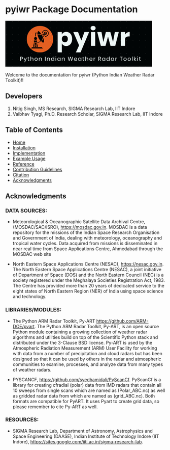 # pyiwr Package Documentation
![pyiwr](images/pyiwr.png)

Welcome to the documentation for pyiwr (Python Indian Weather Radar Toolkit)!!

## Developers
1. Nitig Singh, MS Research, SIGMA Research Lab, IIT Indore
2. Vaibhav Tyagi, Ph.D. Research Scholar, SIGMA Research Lab, IIT Indore

## Table of Contents
- [Home](index.md)
- [Installation](installation.md)
- [Implementation](usage.md)
- [Example Usage](example.md)
- [Reference](Reference.md)
- [Contribution Guidelines](contribution.md)
- [Citation](Citation.md)
- [Acknowledgments](acknowledgments.md)


## Acknowledgments

### DATA SOURCES:

- Meteorological & Oceanographic Satellite Data Archival Centre, (MOSDAC/SAC/ISRO), https://mosdac.gov.in.
MOSDAC is a data repository for the missions of the Indian Space Research Organisation and Government of India, dealing with meteorology, oceanography and tropical water cycles. Data acquired from missions is disseminated in near real time from Space Applications Centre, Ahmedabad through the MOSDAC web site

- North Eastern Space Applications Centre (NESAC), https://nesac.gov.in.
The North Eastern Space Applications Centre (NESAC), a joint initiative of Department of Space (DOS) and the North Eastern Council (NEC) is a society registered under the Meghalaya Societies Registration Act, 1983. The Centre has provided more than 20 years of dedicated service to the eight states of North Eastern Region (NER) of India using space science and technology.

### LIBRARIES/MODULES:

- The Python ARM Radar Toolkit, Py-ART https://github.com/ARM-DOE/pyart.
The Python ARM Radar Toolkit, Py-ART, is an open source Python module containing a growing collection of weather radar algorithms and utilities build on top of the Scientific Python stack and distributed under the 3-Clause BSD license. Py-ART is used by the Atmospheric Radiation Measurement (ARM) User Facility for working with data from a number of precipitation and cloud radars but has been designed so that it can be used by others in the radar and atmospheric communities to examine, processes, and analyze data from many types of weather radars.

- PYSCANCF, https://github.com/syedhamidali/PyScanCf.
PyScanCf is a library for creating cfradial (polar) data from IMD radars that contain all 10 sweeps from single scans which are named as (Polar_ABC.nc) as well as gridded radar data from which are named as (grid_ABC.nc). Both formats are compatible for PyART. It uses Pyart to create grid data, so please remember to cite Py-ART as well.

### RESOURCES:

- SIGMA Research Lab, Department of Astronomy, Astrophysics and Space Engineering (DAASE), Indian Institute of Technology Indore (IIT Indore), https://sites.google.com/iiti.ac.in/sigma-research-lab.
